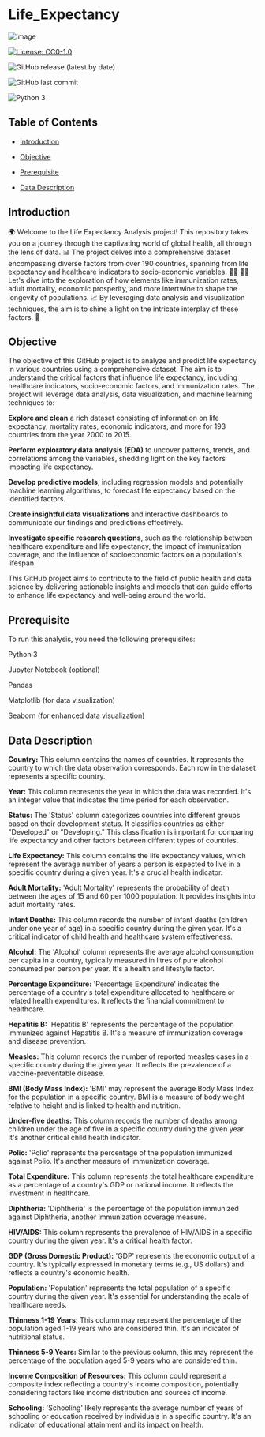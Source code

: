 # Life_Expectancy

![image](https://github.com/ShreyaPatil1199/Life_Expectancy/assets/135635788/610fb36a-022c-4b9a-8255-4e424c40b248)

[![License: CC0-1.0](https://img.shields.io/badge/License-CC0--1.0-blue.svg)](https://creativecommons.org/publicdomain/zero/1.0/)

![GitHub release (latest by date)](https://img.shields.io/github/v/release/Shreyapatil1199/Life_Expectancy)

![GitHub last commit](https://img.shields.io/github/last-commit/Shreyapatil1199/Life_Expectancy)

![Python 3](https://img.shields.io/badge/Python-3-blue.svg)

## Table of Contents

- [Introduction](#introduction)

- [Objective](#objective)
  
- [Prerequisite](#prerequisite)
  
- [Data Description](#data-description)


## Introduction

🌍 Welcome to the Life Expectancy Analysis project! This repository takes you on a journey through the captivating world of global health, all through the lens of data. 📊 The project delves into a comprehensive dataset encompassing diverse factors from over 190 countries, spanning from life expectancy and healthcare indicators to socio-economic variables. 👨‍⚕️ 👩‍⚕️ Let's dive into the exploration of how elements like immunization rates, adult mortality, economic prosperity, and more intertwine to shape the longevity of populations. 📈 By leveraging data analysis and visualization techniques, the aim is to shine a light on the intricate interplay of these factors. 🌟

## Objective

The objective of this GitHub project is to analyze and predict life expectancy in various countries using a comprehensive dataset. The aim is to understand the critical factors that influence life expectancy, including healthcare indicators, socio-economic factors, and immunization rates. The project will leverage data analysis, data visualization, and machine learning techniques to:

**Explore and clean** a rich dataset consisting of information on life expectancy, mortality rates, economic indicators, and more for 193 countries from the year 2000 to 2015.

**Perform exploratory data analysis (EDA)** to uncover patterns, trends, and correlations among the variables, shedding light on the key factors impacting life expectancy.

**Develop predictive models**, including regression models and potentially machine learning algorithms, to forecast life expectancy based on the identified factors.

**Create insightful data visualizations** and interactive dashboards to communicate our findings and predictions effectively.

**Investigate specific research questions**, such as the relationship between healthcare expenditure and life expectancy, the impact of immunization coverage, and the influence of socioeconomic factors on a population's lifespan.

This GitHub project aims to contribute to the field of public health and data science by delivering actionable insights and models that can guide efforts to enhance life expectancy and well-being around the world. 

## Prerequisite 

To run this analysis, you need the following prerequisites:

Python 3

Jupyter Notebook (optional)

Pandas

Matplotlib (for data visualization)

Seaborn (for enhanced data visualization)

## Data Description

**Country:** This column contains the names of countries. It represents the country to which the data observation corresponds. Each row in the dataset represents a specific country.

**Year:** This column represents the year in which the data was recorded. It's an integer value that indicates the time period for each observation.

**Status:** The 'Status' column categorizes countries into different groups based on their development status. It classifies countries as either "Developed" or "Developing." This classification is important for comparing life expectancy and other factors between different types of countries.

**Life Expectancy:** This column contains the life expectancy values, which represent the average number of years a person is expected to live in a specific country during a given year. It's a crucial health indicator.

**Adult Mortality:** 'Adult Mortality' represents the probability of death between the ages of 15 and 60 per 1000 population. It provides insights into adult mortality rates.

**Infant Deaths:** This column records the number of infant deaths (children under one year of age) in a specific country during the given year. It's a critical indicator of child health and healthcare system effectiveness.

**Alcohol:** The 'Alcohol' column represents the average alcohol consumption per capita in a country, typically measured in litres of pure alcohol consumed per person per year. It's a health and lifestyle factor.

**Percentage Expenditure:** 'Percentage Expenditure' indicates the percentage of a country's total expenditure allocated to healthcare or related health expenditures. It reflects the financial commitment to healthcare.

**Hepatitis B:** 'Hepatitis B' represents the percentage of the population immunized against Hepatitis B. It's a measure of immunization coverage and disease prevention.

**Measles:** This column records the number of reported measles cases in a specific country during the given year. It reflects the prevalence of a vaccine-preventable disease.

**BMI (Body Mass Index):** 'BMI' may represent the average Body Mass Index for the population in a specific country. BMI is a measure of body weight relative to height and is linked to health and nutrition.

**Under-five deaths:** This column records the number of deaths among children under the age of five in a specific country during the given year. It's another critical child health indicator.

**Polio:** 'Polio' represents the percentage of the population immunized against Polio. It's another measure of immunization coverage.

**Total Expenditure:** This column represents the total healthcare expenditure as a percentage of a country's GDP or national income. It reflects the investment in healthcare.

**Diphtheria:** 'Diphtheria' is the percentage of the population immunized against Diphtheria, another immunization coverage measure.

**HIV/AIDS:** This column represents the prevalence of HIV/AIDS in a specific country during the given year. It's a critical health factor.

**GDP (Gross Domestic Product):** 'GDP' represents the economic output of a country. It's typically expressed in monetary terms (e.g., US dollars) and reflects a country's economic health.

**Population:** 'Population' represents the total population of a specific country during the given year. It's essential for understanding the scale of healthcare needs.

**Thinness 1-19 Years:** This column may represent the percentage of the population aged 1-19 years who are considered thin. It's an indicator of nutritional status.

**Thinness 5-9 Years:** Similar to the previous column, this may represent the percentage of the population aged 5-9 years who are considered thin.

**Income Composition of Resources:** This column could represent a composite index reflecting a country's income composition, potentially considering factors like income distribution and sources of income.

**Schooling:** 'Schooling' likely represents the average number of years of schooling or education received by individuals in a specific country. It's an indicator of educational attainment and its impact on health.
